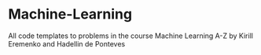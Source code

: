 # Machine-Learning
All code templates to problems in the course Machine Learning A-Z by Kirill Eremenko and Hadellin de Ponteves
